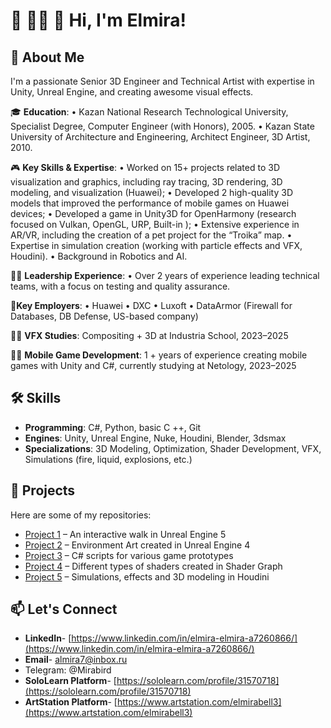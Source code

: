 # 👋 🙋‍♀️ 🎉 Hi, I'm Elmira!

## 🌟 About Me
I'm a passionate Senior 3D Engineer and Technical Artist with expertise in Unity, Unreal Engine, and creating awesome visual effects.

🎓 **Education**:
•	Kazan National Research Technological University, Specialist Degree, Computer Engineer (with Honors), 2005.
•	Kazan State University of Architecture and Engineering, Architect Engineer, 3D Artist, 2010.

🎮 **Key Skills & Expertise**:
•	Worked on 15+ projects related to 3D visualization and graphics, including ray tracing, 3D rendering, 3D modeling, and visualization (Huawei);
•	Developed 2 high-quality 3D models that improved the performance of mobile games on Huawei devices;
•	Developed a game in Unity3D for OpenHarmony (research focused on Vulkan, OpenGL, URP, Built-in );
•	Extensive experience in AR/VR, including the creation of a pet project for the “Troika” map.
•	Expertise in simulation creation (working with particle effects and VFX, Houdini).
•	Background in Robotics and AI.

👨‍💼 **Leadership Experience**: 
•	Over 2 years of experience leading technical teams, with a focus on testing and quality assurance.

💼**Key Employers**:
•	Huawei
•	DXC
•	Luxoft
•	DataArmor (Firewall for Databases, DB Defense, US-based company)

👩‍🎓 **VFX Studies**: Compositing + 3D at Industria School, 2023–2025

👩‍🎓 **Mobile Game Development**: 1 + years of experience creating mobile games with Unity and C#, currently studying at Netology, 2023–2025

## 🛠 Skills
- **Programming**: C#, Python, basic C ++, Git 
- **Engines**: Unity, Unreal Engine, Nuke, Houdini, Blender, 3dsmax
- **Specializations**: 3D Modeling, Optimization, Shader Development, VFX, Simulations (fire, liquid, explosions, etc.)

## 🚀 Projects
Here are some of my repositories:
- [Project 1](https://github.com/Mirabird/Unreal_Interactive_walk) –  An interactive walk in Unreal Engine 5
- [Project 2](https://github.com/Mirabird/Unreal_Project4) – Environment Art created in Unreal Engine 4
- [Project 3](https://github.com/Mirabird/Unity_Projects_Netology) – C# scripts for various game prototypes
- [Project 4](https://github.com/Mirabird/Shaders_in_Shader_graph) – Different types of shaders created in Shader Graph
- [Project 5](https://github.com/Mirabird/Houdini_projects) – Simulations, effects and 3D modeling in  Houdini


## 📫 Let's Connect
- **LinkedIn**- [https://www.linkedin.com/in/elmira-elmira-a7260866/](https://www.linkedin.com/in/elmira-elmira-a7260866/)
- **Email**- [almira7@inbox.ru](almira7@inbox.ru)
- Telegram: @Mirabird
- **SoloLearn Platform**- [https://sololearn.com/profile/31570718](https://sololearn.com/profile/31570718)
- **ArtStation Platform**- [https://www.artstation.com/elmirabell3](https://www.artstation.com/elmirabell3)

